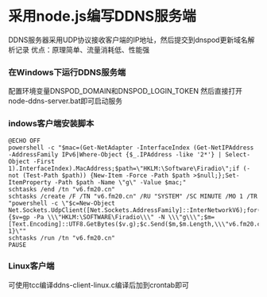 # 采用node.js编写DDNS服务端

DDNS服务器采用UDP协议接收客户端的IP地址，然后提交到dnspod更新域名解析记录
优点：原理简单、流量消耗低、性能强


### 在Windows下运行DDNS服务端
配置环境变量DNSPOD_DOMAIN和DNSPOD_LOGIN_TOKEN
然后直接打开node-ddns-server.bat即可启动服务


### indows客户端安装脚本

```
@ECHO OFF
powershell -c "$mac=(Get-NetAdapter -InterfaceIndex (Get-NetIPAddress -AddressFamily IPv6|Where-Object {$_.IPAddress -like '2*'} | Select-Object -First 1).InterfaceIndex).MacAddress;$path=\"HKLM:\Software\Firadio\";if (-not (Test-Path $path)) {New-Item -Force -Path $path >$null;};Set-ItemProperty -Path $path -Name \"g\" -Value $mac;"
schtasks /end /tn "v6.fm20.cn"
schtasks /create /F /TN "v6.fm20.cn" /RU "SYSTEM" /SC MINUTE /MO 1 /TR "powershell -c \"$c=New-Object Net.Sockets.UdpClient([Net.Sockets.AddressFamily]::InterNetworkV6);for(){$v=gp -Pa \\\"HKLM:\SOFTWARE\Firadio\\\" -N \\\"g\\\";$m=[Text.Encoding]::UTF8.GetBytes($v.g);$c.Send($m,$m.Length,\\\"v6.fm20.cn\\\",1);sleep 1}\""
schtasks /run /tn "v6.fm20.cn"
PAUSE
```

### Linux客户端
可使用tcc编译ddns-client-linux.c编译后加到crontab即可
